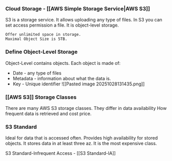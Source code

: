 ### Cloud Storage - [[AWS Simple Storage Service|AWS S3]]

S3 is a storage service.
It allows uploading any type of files.
In S3 you can set access permission a file.
It is object-level storage.

```
Offer unlimited space in storage.
Maximal Object Size is 5TB.
```

### Define Object-Level Storage

Object-Level contains objects.
Each object is made of: 
- Date - any type of files
- Metadata - information about what the data is.
- Key - Unique identifier
![[Pasted image 20251028131435.png]]

### [[AWS S3]] Storage Classes

There are many AWS S3 storage classes.
They differ in data availability
How frequent data is retrieved and cost price.

### S3 Standard

Ideal for data that is accessed often.
Provides high availability for stored objects.
It stores data in at least three az.
It is the most expensive class.

S3 Standard-Infrequent Access - [[S3 Standard-IA]]

